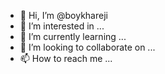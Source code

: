 - 👋 Hi, I’m @boykhareji
- 👀 I’m interested in ...
- 🌱 I’m currently learning ...
- 💞️ I’m looking to collaborate on ...
- 📫 How to reach me ...

<!---
boykhareji/boykhareji is a ✨ special ✨ repository because its `README.md` (this file) appears on your GitHub profile.
You can click the Preview link to take a look at your changes.
--->
